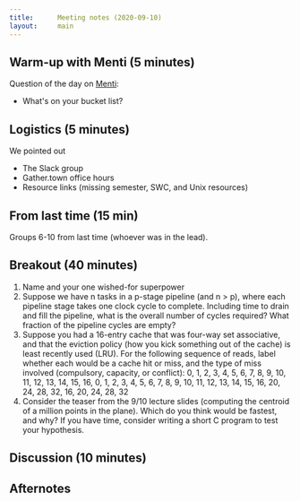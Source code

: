```yaml
---
title:      Meeting notes (2020-09-10)
layout:     main
---
```


## Warm-up with Menti (5 minutes)

Question of the day on
[Menti](https://www.mentimeter.com/):

- What's on your bucket list?

## Logistics (5 minutes)

We pointed out

- The Slack group
- Gather.town office hours
- Resource links (missing semester, SWC, and Unix resources)

## From last time (15 min)

Groups 6-10 from last time (whoever was in the lead).

## Breakout (40 minutes)

1.  Name and your one wished-for superpower
2.  Suppose we have n tasks in a p-stage pipeline (and n > p),
    where each pipeline stage takes one clock cycle to complete.
    Including time to drain and fill the pipeline, what is the
    overall number of cycles required?  What fraction of the
    pipeline cycles are empty?
3.  Suppose you had a 16-entry cache that was four-way set associative,
    and that the eviction policy (how you kick something out of the cache)
    is least recently used (LRU).  For the following sequence of reads,
    label whether each would be a cache hit or miss, and the type of
    miss involved (compulsory, capacity, or conflict):
    0, 1, 2, 3, 4, 5, 6, 7, 8, 9, 10, 11, 12, 13, 14, 15, 16,
    0, 1, 2, 3, 4, 5, 6, 7, 8, 9, 10, 11, 12, 13, 14, 15, 16,
    20, 24, 28, 32, 16, 20, 24, 28, 32
4.  Consider the teaser from the 9/10 lecture slides (computing
    the centroid of a million points in the plane).  Which do you
    think would be fastest, and why?  If you have time, consider
    writing a short C program to test your hypothesis.

## Discussion (10 minutes)

## Afternotes

